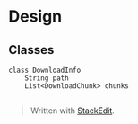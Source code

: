 
Design
==

Classes
--

```
class DownloadInfo
	String path
	List<DownloadChunk> chunks
	
```	

> Written with [StackEdit](https://stackedit.io/).